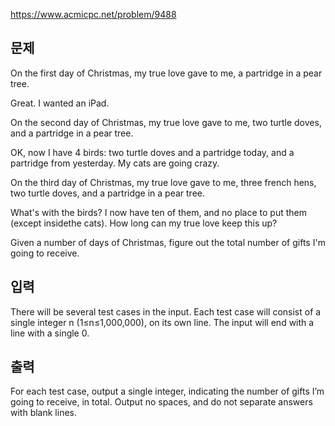 https://www.acmicpc.net/problem/9488

## 문제

On the first day of Christmas, my true love gave to me, a partridge in a pear tree.

Great. I wanted an iPad.

On the second day of Christmas, my true love gave to me, two turtle doves, and a partridge in a pear tree.

OK, now I have 4 birds: two turtle doves and a partridge today, and a partridge from yesterday. My cats are going crazy.

On the third day of Christmas, my true love gave to me, three french hens, two turtle doves, and a partridge in a pear tree.

What's with the birds? I now have ten of them, and no place to put them (except insidethe cats). How long can my true love keep this up?

Given a number of days of Christmas, figure out the total number of gifts I'm going to receive.

## 입력
There will be several test cases in the input. Each test case will consist of a single integer n (1≤n≤1,000,000), on its own line. The input will end with a line with a single 0.

## 출력
For each test case, output a single integer, indicating the number of gifts I’m going to receive, in total. Output no spaces, and do not separate answers with blank lines.
